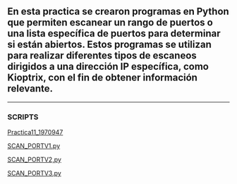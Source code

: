 ## En esta practica se crearon programas en Python que permiten escanear un rango de puertos o una lista específica de puertos para determinar si están abiertos. Estos programas se utilizan para realizar diferentes tipos de escaneos dirigidos a una dirección IP específica, como Kioptrix, con el fin de obtener información relevante.
___
### SCRIPTS
[Practica11_1970947](https://github.com/JaRoCal/PIA_LAB_PC/blob/0c2c7678a021ceec00d1d001dcbcaf8f4ebd7432/Escaner%20de%20puertos/Practica11_1970947.py)

[SCAN_PORTV1.py](https://github.com/JaRoCal/PIA_LAB_PC/blob/7212b38d7a7d4494cdeebda42eb7870c4289f672/Escaner%20de%20puertos/SCAN_PORTV1.py)

[SCAN_PORTV2,py](https://github.com/JaRoCal/PIA_LAB_PC/blob/493203d4d297ae72d1fce144e2a8bcb40417dac7/Escaner%20de%20puertos/SCAN_PORTV2.py)

[SCAN_PORTV3.py](https://github.com/JaRoCal/PIA_LAB_PC/blob/e0387436a4a1991081dec065117e743fcda8b674/Escaner%20de%20puertos/SCAN_PORTV3.py)
